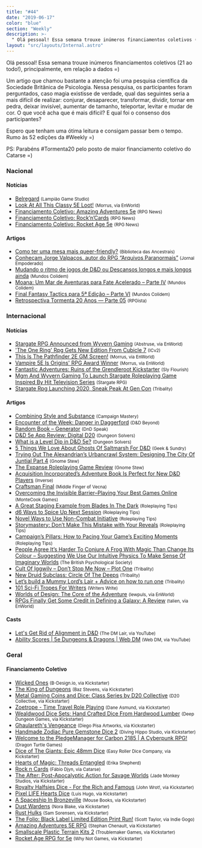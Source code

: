 ```yaml
---
title: "#44"
date: "2019-06-17"
color: "blue"
section: "Weekly"
description: >-
  " Olá pessoal! Essa semana trouxe inúmeros financiamentos coletivos (21 ao todo!), principalmente, em relação a dados =)"
layout: "src/layouts/Internal.astro"
---
```


Olá pessoal! Essa semana trouxe inúmeros financiamentos coletivos (21 ao todo!), principalmente, em relação a dados =)

Um artigo que chamou bastante a atenção foi uma pesquisa científica da Sociedade Britânica de Psicologia. Nessa pesquisa, os participantes foram perguntados, caso magia existisse de verdade, qual das seguintes seria a mais difícil de realizar: conjurar, desaparecer, transformar, dividir, tornar em pedra, deixar invisível, aumentar de tamanho, teleportar, levitar e mudar de cor. O que você acha que é mais difícil? E qual foi o consenso dos participantes?

Espero que tenham uma ótima leitura e consigam passar bem o tempo. Rumo às 52 edições da #Weekly =)

PS: Parabéns #Tormenta20 pelo posto de maior financiamento coletivo do Catarse =)

### Nacional

#### Notícias

- [Belregard] <small>(Lampião Game Studio)</small>
- [Look At All This Classy 5E Loot!] <small>(Morrus, via EnWorld)</small>
- [Financiamento Coletivo: Amazing Adventures 5e] <small>(RPG News)</small>
- [Financiamento Coletivo: Rock’n’Cards] <small>(RPG News)</small>
- [Financiamento Coletivo: Rocket Age 5e] <small>(RPG News)</small>

#### Artigos

- [Como ter uma mesa mais queer-friendly?] <small>(Biblioteca das Ancestrais)</small>
- [Conheçam Jorge Valpaços, autor do RPG “Arquivos Paranormais”] <small>(Jornal Empoderado)</small>
- [Mudando o ritmo de jogos de D&amp;D ou Descansos longos e mais longos ainda] <small>(Mundos Colidem)</small>
- [Moana: Um Mar de Aventuras para Fate Acelerado – Parte IV] <small>(Mundos Colidem)</small>
- [Final Fantasy Tactics para 5ª Edição – Parte VI] <small>(Mundos Colidem)</small>
- [Retrospectiva Tormenta 20 Anos — Parte 05] <small>(RPGista)</small>

### Internacional

#### Notícias

- [Stargate RPG Announced from Wyvern Gaming] <small>(Abstruse, via EnWorld)</small>
- [&#039;The One Ring&#039; Rpg Gets New Edition From Cubicle 7] <small>(ICv2)</small>
- [This Is The Pathfinder 2E GM Screen!] <small>(Morrus, via EnWorld)</small>
- [Vampire 5E Is Origins&#039; RPG Award Winner] <small>(Morrus, via EnWorld)</small>
- [Fantastic Adventures: Ruins of the Grendleroot Kickstarter] <small>(Sly Flourish)</small>
- [Mgm And Wyvern Gaming To Launch Stargate Roleplaying Game Inspired By Hit Television Series] <small>(Stargate RPG)</small>
- [Stargate Rpg Launching 2020, Sneak Peak At Gen Con] <small>(Tribality)</small>

#### Artigos

- [Combining Style and Substance] <small>(Campaign Mastery)</small>
- [Encounter of the Week: Danger in Daggerford] <small>(D&amp;D Beyond)</small>
- [Random Book – Generator] <small>(DnD Speak)</small>
- [D&amp;D 5e App Review: Digital D20] <small>(Dungeon Solvers)</small>
- [What is a Level Dip in D&amp;D 5e?] <small>(Dungeon Solvers)</small>
- [5 Things We Love About Ghosts Of Saltmarsh For D&amp;D] <small>(Geek &amp; Sundry)</small>
- [Trying Out The Alexandrian’s Urbancrawl System: Designing The City Of Juntial Part 4] <small>(Gnome Stew)</small>
- [The Expanse Roleplaying Game Review] <small>(Gnome Stew)</small>
- [Acquisition Incorporated’s Adventure Book Is Perfect for New D&amp;D Players] <small>(Inverse)</small>
- [Craftsman Final] <small>(Middle Finger of Vecna)</small>
- [Overcoming the Invisible Barrier–Playing Your Best Games Online] <small>(MonteCook Games)</small>
- [A Great Staging Example from Blades In The Dark] <small>(Roleplaying Tips)</small>
- [d6 Ways to Spice Up Next Session] <small>(Roleplaying Tips)</small>
- [Novel Ways to Use Non-Combat Initiative] <small>(Roleplaying Tips)</small>
- [Storymastery: Don’t Make This Mistake with Your Reveals] <small>(Roleplaying Tips)</small>
- [Campaign’s Pillars: How to Pacing Your Game’s Exciting Moments] <small>(Roleplaying Tips)</small>
- [People Agree It’s Harder To Conjure A Frog With Magic Than Change Its Colour – Suggesting We Use Our Intuitive Physics To Make Sense Of Imaginary Worlds] <small>(The British Psychological Society)</small>
- [Cult Of Iggwilv – Don’t Stop Me Now – Plot One] <small>(Tribality)</small>
- [New Druid Subclass: Circle Of The Deeps] <small>(Tribality)</small>
- [Let’s build a Mummy Lord’s Lair + Advice on how to run one] <small>(Tribality)</small>
- [101 Sci-Fi Tropes For Writers] <small>(Writers Write)</small>
- [Worlds of Design: The Core of the Adventure] <small>(lewpuls, via EnWorld)</small>
- [RPGs Finally Get Some Credit in Defining a Galaxy: A Review] <small>(talien, via EnWorld)</small>

#### Casts

- [Let&#039;s Get Rid of Alignment in D&amp;D] <small>(The DM Lair, via YouTube)</small>
- [Ability Scores | 5e Dungeons &amp; Dragons | Web DM] <small>(Web DM, via YouTube)</small>

### Geral

#### Financiamento Coletivo

- [Wicked Ones] <small>(B-Design.io, via Kickstarter)</small>
- [The King of Dungeons] <small>(Baz Stevens, via Kickstarter)</small>
- [Metal Gaming Coins and Dice: Class Series by D20 Collective] <small>(D20 Collective, via Kickstarter)</small>
- [Zoetrope - Time Travel Role Playing] <small>(Dane Asmund, via Kickstarter)</small>
- [Wealdwood Dice Sets: Hand Crafted Dice From Hardwood Lumber] <small>(Deep Dungeon Games, via Kickstarter)</small>
- [Ghaulareth&#039;s Vengeance] <small>(Diego Pisa Artworks, via Kickstarter)</small>
- [Handmade Zodiac Pure Gemstone Dice 2] <small>(Diving Hippo Studio, via Kickstarter)</small>
- [Welcome to the PledgeManager for Carbon 2185 | A Cyberpunk RPG!] <small>(Dragon Turtle Games)</small>
- [Dice of The Giants: Epic 48mm Dice] <small>(Easy Roller Dice Company, via Kickstarter)</small>
- [Hearts of Magic: Threads Entangled] <small>(Erika Shepherd)</small>
- [Rock n Cards] <small>(Fábio Djyn, via Catarse)</small>
- [The After: Post-Apocalyptic Action for Savage Worlds] <small>(Jade Monkey Studios, via Kickstarter)</small>
- [Royalty Halfsies Dice - For the Rich and Famous] <small>(John Wrot!, via Kickstarter)</small>
- [Pixel LIFE Hearts Dice] <small>(Luis Hugo, via Kickstarter)</small>
- [A Spaceship In Bronzeville] <small>(Mouse Books, via Kickstarter)</small>
- [Dust Wardens] <small>(Nora Blake, via Kickstarter)</small>
- [Rust Hulks] <small>(Sam Sorensen, via Kickstarter)</small>
- [The Folio: Black Label Limited Edition Print Run!] <small>(Scott Taylor, via Indie Gogo)</small>
- [Amazing Adventures 5E RPG] <small>(Stephan Chenault, via Kickstarter)</small>
- [Smallscale Plastic Terrain Kits 2] <small>(Troublemaker Games, via Kickstarter)</small>
- [Rocket Age RPG for 5e] <small>(Why Not Games, via Kickstarter)</small>

[final fantasy tactics para 5ª edição – parte vi]: https://www.mundoscolidem.com.br/final-fantasy-tactics-para-5a-edicao-parte-vi/
[combining style and substance]: http://www.campaignmastery.com/blog/combining-style-and-substance/
[trying out the alexandrian’s urbancrawl system: designing the city of juntial part 4]: https://gnomestew.com/trying-out-the-alexandrians-urbancrawl-system-designing-the-city-of-juntial-part-4/
[fantastic adventures: ruins of the grendleroot kickstarter]: http://slyflourish.com/ruins_of_the_grendleroot_kickstarter.html
[rpgs finally get some credit in defining a galaxy: a review]: https://www.enworld.org/forum/content.php?6356-RPGs-Finally-Get-Some-Credit-in-Defining-a-Galaxy-A-Review
[people agree it’s harder to conjure a frog with magic than change its colour – suggesting we use our intuitive physics to make sense of imaginary worlds]: https://digest.bps.org.uk/2019/06/10/people-agree-its-harder-to-conjure-a-frog-with-magic-than-change-its-colour-suggesting-we-use-our-intuitive-physics-to-make-sense-of-imaginary-worlds/
[craftsman final]: https://mfov.magehandpress.com/2019/06/craftsman-final.html
[the expanse roleplaying game review]: https://gnomestew.com/the-expanse-roleplaying-game-review/
[let&#039;s get rid of alignment in d&amp;d]: https://www.youtube.com/watch?v=58kWIsc17YY
[random book – generator]: http://dndspeak.com/2019/06/random-book-generator/
[let’s build a mummy lord’s lair + advice on how to run one]: https://www.tribality.com/2019/06/11/lets-build-a-mummy-lords-lair-advice-on-how-to-run-one/
[mgm and wyvern gaming to launch stargate roleplaying game inspired by hit television series]: https://stargatetherpg.com/news/press/mgm-and-wyvern-gaming-to-launch-stargate-roleplaying-game/
[stargate rpg announced from wyvern gaming]: https://www.enworld.org/forum/content.php?6388-Stargate-RPG-Announced-from-Wyvern-Gaming
[stargate rpg launching 2020, sneak peak at gen con]: https://www.tribality.com/2019/06/11/stargate-rpg-launching-2020-sneak-peak-at-gen-con/
[cult of iggwilv – don’t stop me now – plot one]: https://www.tribality.com/2019/06/12/cult-of-iggwilv-dont-stop-me-now-plot-one/
[look at all this classy 5e loot!]: https://www.enworld.org/forum/content.php?6392-Look-At-All-This-Classy-5E-Loot!
[the after: post-apocalyptic action for savage worlds]: https://www.kickstarter.com/projects/823004289/the-after-post-apocalyptic-action-for-savage-worlds
[dust wardens]: https://www.kickstarter.com/projects/351501726/dust-wardens
[zoetrope - time travel role playing]: https://www.kickstarter.com/projects/cosmicmirrorgames/zoetrope-time-travel-role-playing
[rust hulks]: https://www.kickstarter.com/projects/583799276/rust-hulks
[ghaulareth&#039;s vengeance]: https://www.kickstarter.com/projects/2029996743/ghaulareths-vengeance-reloaded
[the folio: black label limited edition print run!]: https://www.indiegogo.com/projects/the-folio-black-label-limited-edition-print-run#/
[dice of the giants: epic 48mm dice]: https://www.kickstarter.com/projects/easyrollerdice/dice-of-the-giants-epic-48mm-dice
[wealdwood dice sets: hand crafted dice from hardwood lumber]: https://www.kickstarter.com/projects/deepdungeongames/wealdwood-dice-sets-hand-crafted-dice-from-hardwood-lumber
[royalty halfsies dice - for the rich and famous]: https://www.kickstarter.com/projects/johnwrot/royalty-halfsies-dice-for-the-rich-and-famous
[handmade zodiac pure gemstone dice 2]: https://www.kickstarter.com/projects/divinghippostudio/handmade-zodiac-pure-gemstone-dice-2
[pixel life hearts dice]: https://www.kickstarter.com/projects/1931093517/legend-of-zelda-life-hearts-dice
[metal gaming coins and dice: class series by d20 collective]: https://www.kickstarter.com/projects/d20collective/metal-gaming-coins-and-dice-class-series-by-d20-collective
[storymastery: don’t make this mistake with your reveals]: https://www.roleplayingtips.com/adventure-building/storymastery-dont-make-this-mistake-with-your-reveals/
[campaign’s pillars: how to pacing your game’s exciting moments]: https://www.roleplayingtips.com/adventure-building/campaigns-pillars-how-to-pacing-your-games-exciting-moments/
[novel ways to use non-combat initiative]: https://www.roleplayingtips.com/running-games/novel-ways-to-use-non-combat-initiative/
[d6 ways to spice up next session]: https://www.roleplayingtips.com/running-games/d6-ways-to-spice-up-next-session-2/
[a great staging example from blades in the dark]: https://www.roleplayingtips.com/adventure-building/a-great-staging-example-from-blades-in-the-dark/
[new druid subclass: circle of the deeps]: https://www.tribality.com/2019/06/13/new-druid-subclass-circle-of-the-deeps/
[this is the pathfinder 2e gm screen!]: https://www.enworld.org/forum/content.php?6401-This-Is-The-Pathfinder-2E-GM-Screen!
[mudando o ritmo de jogos de d&amp;d ou descansos longos e mais longos ainda]: https://www.mundoscolidem.com.br/descansos-longos/
[worlds of design: the core of the adventure]: https://www.enworld.org/forum/content.php?6329-Worlds-of-Design-The-Core-of-the-Adventure
[moana: um mar de aventuras para fate acelerado – parte iv]: https://www.mundoscolidem.com.br/moana-um-mar-de-aventuras-para-fate-acelerado-parte-iv/
[a spaceship in bronzeville]: https://www.kickstarter.com/projects/mousebooks/a-spaceship-in-bronzeville
[encounter of the week: danger in daggerford]: https://www.dndbeyond.com/posts/517-encounter-of-the-week-danger-in-daggerford
[what is a level dip in d&amp;d 5e?]: https://www.dungeonsolvers.com/2019/06/10/what-is-a-level-dip-in-dd-5e/
[d&amp;d 5e app review: digital d20]: https://www.dungeonsolvers.com/2019/06/14/dd-5e-app-review-digital-d20/
[financiamento coletivo: amazing adventures 5e]: https://newsrpg.wordpress.com/2019/06/11/financiamento-coletivo-amazing-adventures-5e/
[amazing adventures 5e rpg]: https://www.kickstarter.com/projects/676918054/amazing-adventures-5e-rpg
[5 things we love about ghosts of saltmarsh for d&amp;d]: https://geekandsundry.com/5-things-we-love-about-ghosts-of-saltmarsh-for-dd/
[ability scores | 5e dungeons &amp; dragons | web dm]: https://www.youtube.com/watch?v=kYOmke2Lhi8
[financiamento coletivo: rock’n’cards]: https://newsrpg.wordpress.com/2019/06/13/financiamento-coletivo-rock-n-cards/
[rock n cards]: https://www.catarse.me/rock_n_cards
[&#039;the one ring&#039; rpg gets new edition from cubicle 7]: https://icv2.com/articles/news/view/43242/the-one-ring-rpg-gets-new-edition-cubicle-7
[welcome to the pledgemanager for carbon 2185 | a cyberpunk rpg!]: https://dragonturtlegames.pledgemanager.com/projects/carbon-2185-a-cyberpunk-rpg/participate/
[como ter uma mesa mais queer-friendly?]: https://medium.com/bibliotecadasancestrais/como-ter-uma-mesa-mais-queer-friendly-39776d008d8c
[101 sci-fi tropes for writers]: https://writerswrite.co.za/101-sci-fi-tropes-for-writers/
[overcoming the invisible barrier–playing your best games online]: https://www.montecookgames.com/overcoming-the-invisible-barrier-playing-your-best-games-online/
[belregard]: https://lampiaogamestudio.wordpress.com/belregard/
[hearts of magic: threads entangled]: https://www.kickstarter.com/projects/fadingroots/hearts-of-magic-threads-entangled
[smallscale plastic terrain kits 2]: https://www.kickstarter.com/projects/smallscaleterrain2/smallscale-plastic-terrain-kits-2
[retrospectiva tormenta 20 anos — parte 05]: https://rpgista.com.br/2019/06/14/retrospectiva-tormenta-20-anos-parte-05/
[financiamento coletivo: rocket age 5e]: https://newsrpg.wordpress.com/2019/06/15/financiamento-coletivo-rocket-age-5e/
[rocket age rpg for 5e]: https://www.kickstarter.com/projects/whynotgames/rocket-age-rpg-for-5e?ref=project_tweet
[wicked ones]: https://www.kickstarter.com/projects/b-design/wicked-ones/
[vampire 5e is origins&#039; rpg award winner]: https://www.enworld.org/forum/content.php?6405-Vampire-5E-Is-Origins-RPG-Award-Winner
[acquisition incorporated’s adventure book is perfect for new d&amp;d players]: https://www.inverse.com/article/56755-acquisitions-incorporated-adventure-book-review-dungeons-dragons
[conheçam jorge valpaços, autor do rpg “arquivos paranormais”]: http://jornalempoderado.com.br/conhecam-jorge-valpacos-autor-do-rpg/
[the king of dungeons]: https://www.kickstarter.com/projects/kingofdungeons/the-king-of-dungeons
